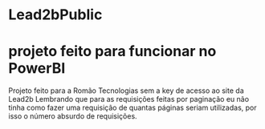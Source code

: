 # Lead2bPublic
# projeto feito para funcionar no PowerBI
Projeto feito para a Romão Tecnologias sem a key de acesso ao site da Lead2b
Lembrando que para as requisições feitas por paginação eu não tinha como fazer uma requisição de quantas páginas seriam utilizadas, por isso o número absurdo de requisições.
